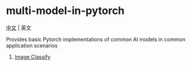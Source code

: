 # multi-model-in-pytorch

[中文](README_cn.md) | 英文

Provides basic Pytorch implementations of common AI models in common application scenarios

1. [Image Classify](image_classify/README.md)
